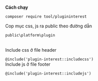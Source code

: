 **Cách chạy** <br>

``composer require tool/plugininterest``

Cop mục css, js ra public theo đường dẫn

``public\platform\plugin``

<br>
Include css ở file header

``@include('plugin-interest::includecss')``
<br>
Include js ở file footer

``@include('plugin-interest::includejs')``
